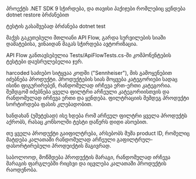 პროექტს .NET SDK 9 სჭირდება, და თავისი პაქიჯები რომლებიც ყენდება dotnet restore ბრძანებით

ტესტის გასაშვებად ბრძანება dotnet test


მაქვს გაკეთებული მთლიანი API Flow, გარდა სურვილების სიაში დამატებისა, ვინაიდან მაგას სჭირდება ავტორიზაცია.

API Flow განთავსებულია Tests/ApiFlowTests.cs-ში
კომპონენტების ტესტები დაუსრულებელია ჯერ.

harcoded საძიებო სიტყვაა კოდში ("Sennheiser"), მის გამოყენებით იძებნება პროდუქტი. პროდუქტების სიას მოყვება კატეგორიები სადაც ისინი ფიგურირებენ, რანდომულად ირჩევა ერთ-ერთი კატეგორია.
შემდგომ იძებნება ყველა ფილტრი არჩეული კატეგორიისთვის და რანდომულად ირჩევა ერთი და ყენდება.
ფილტრაციის შემდეგ პროდუქტი სორტირდება ფასის კლებადობით. 

ხანდახან (უმეტესად) ისე ხდება რომ არჩეულ ფილტრი ყველა პროდუქტს აქრობს, რასაც კონსოლში ტესტი დაწერს დიდი ასოებით.

თუ ყველა პროდუქტი გაიფილტრება, არსებობს მუშა product ID, რომელიც მატდება კალათაში რანდომულად არჩეული გაფილტრულ-დასორტირებული პროდუიქტის მაგივრად. 

საბოლოოდ, მოწმდება პროდუქტის მარაგი, რანდომულად ირჩევა მარაგის ფარგლებში რიცხვი და იცვლება კალათაში პროდუქტის რაოდენობა.
